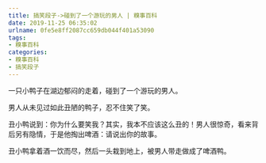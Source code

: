 ```yaml
---
title: 搞笑段子->碰到了一个游玩的男人 | 糗事百科
date: 2019-11-25 06:35:02
urlname: 0fe5e8ff2087cc659db044f401a53090
tags: 
- 糗事百科
categories:
- 糗事百科
- 搞笑段子
---
```

一只小鸭子在湖边郁闷的走着，碰到了一个游玩的男人。

男人从未见过如此丑陋的鸭子，忍不住笑了笑。

丑小鸭说到：你为什么要笑我？其实，我本不应该这么丑的！男人很惊奇，看来背后另有隐情，于是他掏出啤酒：请说出你的故事。

丑小鸭拿着酒一饮而尽，然后一头栽到地上，被男人带走做成了啤酒鸭。


